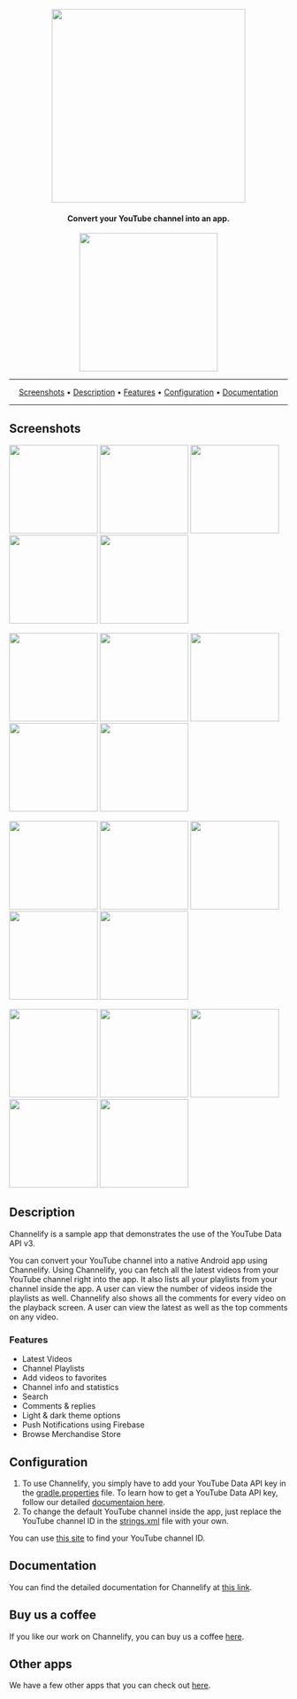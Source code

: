 <br>
<br>

<p align="center"><a href="#"><img src="https://channelify.aculix.com/wp-content/uploads/2019/12/channelify_logo.001.png" width="350"></a></p> 
<h4 align="center">Convert your YouTube channel into an app.</h4>

<p align="center"><a href="http://links.aculix.com/channelify-github"><img src="https://channelify.aculix.com/media/google-play-badge.png" width="250"></a></p>

<hr>
<p align="center"><a href="#screenshots">Screenshots</a> &bull; <a href="#description">Description</a> &bull; <a href="#features">Features</a> &bull; <a href="#configuration">Configuration</a> &bull; <a href="#documentation">Documentation</a></p>
<hr>

## Screenshots

[<img src="https://channelify.aculix.com/media/SS001.jpg" width=160>](https://channelify.aculix.com/media/SS001.jpg)
[<img src="https://channelify.aculix.com/media/SS002.jpg" width=160>](https://channelify.aculix.com/media/SS002.jpg)
[<img src="https://channelify.aculix.com/media/SS003.jpg" width=160>](https://channelify.aculix.com/media/SS003.jpg)
[<img src="https://channelify.aculix.com/media/SS004.jpg" width=160>](https://channelify.aculix.com/media/SS004.jpg)
[<img src="https://channelify.aculix.com/media/SS005.jpg" width=160>](https://channelify.aculix.com/media/SS005.jpg)

[<img src="https://channelify.aculix.com/media/SS006.jpg" width=160>](https://channelify.aculix.com/media/SS006.jpg)
[<img src="https://channelify.aculix.com/media/SS007.jpg" width=160>](https://channelify.aculix.com/media/SS007.jpg)
[<img src="https://channelify.aculix.com/media/SS008.jpg" width=160>](https://channelify.aculix.com/media/SS008.jpg)
[<img src="https://channelify.aculix.com/media/SS009.jpg" width=160>](https://channelify.aculix.com/media/SS009.jpg)
[<img src="https://channelify.aculix.com/media/SS0010.jpg" width=160>](https://channelify.aculix.com/media/SS0010.jpg)

[<img src="https://channelify.aculix.com/media/SS0011.jpg" width=160>](https://channelify.aculix.com/media/SS0011.jpg)
[<img src="https://channelify.aculix.com/media/SS0012.jpg" width=160>](https://channelify.aculix.com/media/SS0012.jpg)
[<img src="https://channelify.aculix.com/media/SS0013.jpg" width=160>](https://channelify.aculix.com/media/SS0013.jpg)
[<img src="https://channelify.aculix.com/media/SS0014.jpg" width=160>](https://channelify.aculix.com/media/SS0014.jpg)
[<img src="https://channelify.aculix.com/media/SS0015.jpg" width=160>](https://channelify.aculix.com/media/SS0015.jpg)

[<img src="https://channelify.aculix.com/media/SS0016.jpg" width=160>](https://channelify.aculix.com/media/SS0016.jpg)
[<img src="https://channelify.aculix.com/media/SS0017.jpg" width=160>](https://channelify.aculix.com/media/SS0017.jpg)
[<img src="https://channelify.aculix.com/media/SS0018.jpg" width=160>](https://channelify.aculix.com/media/SS0018.jpg)
[<img src="https://channelify.aculix.com/media/SS0019.jpg" width=160>](https://channelify.aculix.com/media/SS0019.jpg)
[<img src="https://channelify.aculix.com/media/SS0020.jpg" width=160>](https://channelify.aculix.com/media/SS0020.jpg)

## Description

Channelify is a sample app that demonstrates the use of the YouTube Data API v3.

You can convert your YouTube channel into a native Android app using Channelify. Using Channelify, you can fetch all the latest videos from your YouTube channel right into the app. It also lists all your playlists from your channel inside the app. A user can view the number of videos inside the playlists as well. Channelify also shows all the comments for every video on the playback screen. A user can view the latest as well as the top comments on any video.

### Features

* Latest Videos
* Channel Playlists
* Add videos to favorites
* Channel info and statistics
* Search
* Comments & replies
* Light & dark theme options
* Push Notifications using Firebase
* Browse Merchandise Store

## Configuration

1. To use Channelify, you simply have to add your YouTube Data API key in the <a href="gradle.properties">gradle.properties</a> file. To learn how to get a YouTube Data API key, follow our detailed <a href="https://channelify.aculix.com/docs">documentaion here</a>.
2. To change the default YouTube channel inside the app, just replace the YouTube channel ID in the <a href="app/src/main/res/values/strings.xml">strings.xml</a> file with your own.

You can use <a href="https://commentpicker.com/youtube-channel-id.php">this site</a> to find your YouTube channel ID.

## Documentation

You can find the detailed documentation for Channelify at <a href="https://channelify.aculix.com/docs">this link</a>.

## Buy us a coffee

If you like our work on Channelify, you can buy us a coffee <a href="https://ko-fi.com/aculix">here</a>.

## Other apps

We have a few other apps that you can check out <a href="https://play.google.com/store/apps/dev?id=8784124228561333652">here</a>.

